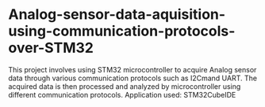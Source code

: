 # Analog-sensor-data-aquisition-using-communication-protocols-over-STM32
This project involves using STM32 microcontroller to acquire Analog sensor data through various communication protocols such as I2Cmand UART. The acquired data is then processed and analyzed by microcontroller using different communication protocols. Application used: STM32CubeIDE
